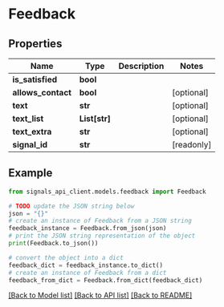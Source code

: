 # Feedback


## Properties

Name | Type | Description | Notes
------------ | ------------- | ------------- | -------------
**is_satisfied** | **bool** |  | 
**allows_contact** | **bool** |  | [optional] 
**text** | **str** |  | [optional] 
**text_list** | **List[str]** |  | [optional] 
**text_extra** | **str** |  | [optional] 
**signal_id** | **str** |  | [readonly] 

## Example

```python
from signals_api_client.models.feedback import Feedback

# TODO update the JSON string below
json = "{}"
# create an instance of Feedback from a JSON string
feedback_instance = Feedback.from_json(json)
# print the JSON string representation of the object
print(Feedback.to_json())

# convert the object into a dict
feedback_dict = feedback_instance.to_dict()
# create an instance of Feedback from a dict
feedback_from_dict = Feedback.from_dict(feedback_dict)
```
[[Back to Model list]](../README.md#documentation-for-models) [[Back to API list]](../README.md#documentation-for-api-endpoints) [[Back to README]](../README.md)


